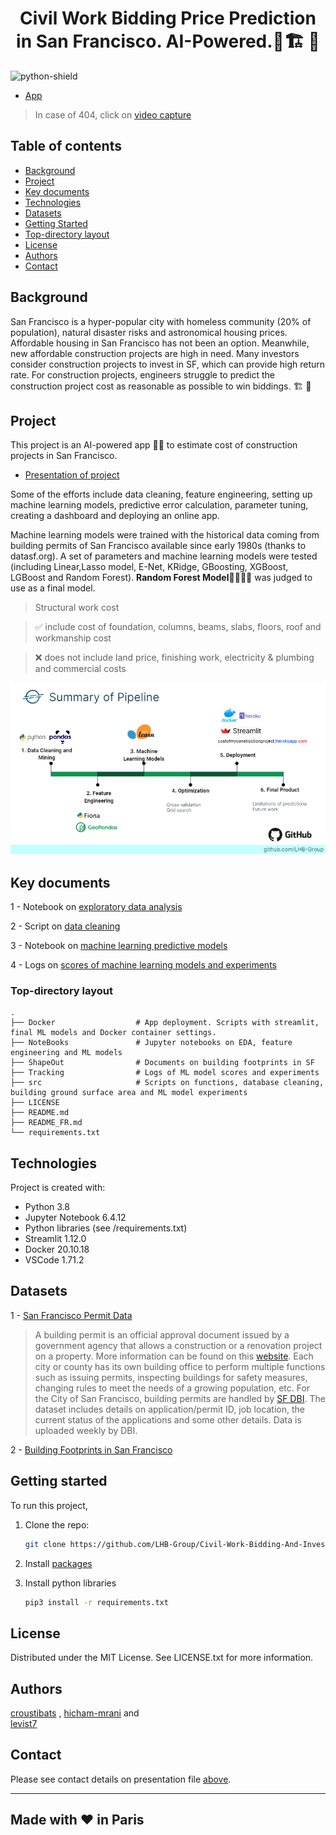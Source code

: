 <h1 align="center"> Civil Work Bidding Price Prediction in San Francisco. AI-Powered.🌉🏗️ 💸</h1>

![python-shield](https://forthebadge.com/images/badges/made-with-python.svg)

* [App](https://costofmyconstructionproject.herokuapp.com/)
> In case of 404, click on [video capture](https://drive.google.com/file/d/13Y7McHQZtmEVhrX_G1Ukog_OVayNIo4P/view?usp=sharing)

## Table of contents
* [Background](#background)
* [Project](#project)
* [Key documents](#key-documents)
* [Technologies](#technologies)
* [Datasets](#datasets)
* [Getting Started](#getting-started)
* [Top-directory layout](#top-directory-layout)
* [License](#license)
* [Authors](#authors)
* [Contact](#contact)

## Background

San Francisco is a hyper-popular city with homeless community (20% of population), natural disaster risks and astronomical housing prices. Affordable housing in San Francisco has not been an option. Meanwhile, new affordable construction projects are high in need. Many investors consider construction projects to invest in SF, which can provide high return rate. For construction projects, engineers struggle to predict the construction project cost as reasonable as possible to win biddings. 🏗️ 💸

## Project

This project is an AI-powered app 🧠🤖 to estimate cost of construction projects in San Francisco. 

* [Presentation of project](https://docs.google.com/presentation/d/1uWvuKxi8LZJN_XV6F3pEtfRy1y2JgECC/edit?usp=sharing&ouid=117915938711430623839&rtpof=true&sd=true)

Some of the efforts include data cleaning, feature engineering, setting up machine learning models, predictive error calculation, parameter tuning, creating a dashboard and deploying an online app. 

Machine learning models were trained with the historical data coming from building permits of San Francisco available
since early 1980s (thanks to datasf.org). A set of parameters and machine learning models were tested (including Linear,Lasso model, E-Net, KRidge, GBoosting, XGBoost, LGBoost and Random Forest). **Random Forest Model**🌲🌳🌲🌳 was judged to use as a final model.

> Structural work cost 

> ✅ include cost of foundation, columns, beams, slabs, floors, roof and workmanship cost

> ❌ does not include land price, finishing work, electricity & plumbing and commercial costs

![pipeline](https://github.com/LHB-Group/Civil-Work-Bidding-And-Investment-Helper/blob/0b9bc8a0add95aa4bfb8555bd3746303d31c0cf0/.img_pipeline.PNG)

## Key documents
	
1 - Notebook on [exploratory data analysis](https://github.com/LHB-Group/Civil-Work-Bidding-And-Investment-Helper/blob/Master/NoteBooks/Exploratory_Data_Analysis.ipynb)

2 - Script on [data cleaning](https://github.com/LHB-Group/Civil-Work-Bidding-And-Investment-Helper/blob/Master/src/building_permits.py) 

3 - Notebook on [machine learning predictive models](https://github.com/LHB-Group/Civil-Work-Bidding-And-Investment-Helper/blob/Master/NoteBooks/predictive_models.ipynb)

4 - Logs on [scores of machine learning models and experiments](https://github.com/LHB-Group/Civil-Work-Bidding-And-Investment-Helper/blob/Master/Tracking/exp_logs.csv)

### Top-directory layout

    .
    ├── Docker                  # App deployment. Scripts with streamlit, final ML models and Docker container settings.
    ├── NoteBooks               # Jupyter notebooks on EDA, feature engineering and ML models
    ├── ShapeOut                # Documents on building footprints in SF
    ├── Tracking                # Logs of ML model scores and experiments
    ├── src                     # Scripts on functions, database cleaning, building ground surface area and ML model experiments 
    ├── LICENSE
    ├── README.md 
	├── README_FR.md
    └── requirements.txt

## Technologies
Project is created with:
* Python 3.8
* Jupyter Notebook 6.4.12
* Python libraries (see /requirements.txt)
* Streamlit 1.12.0
* Docker 20.10.18
* VSCode 1.71.2

## Datasets
1 - [San Francisco Permit Data](https://data.sfgov.org/Housing-and-Buildings/Building-Permits/i98e-djp9/data)

> A building permit is an official approval document issued by a government agency that allows a construction or a renovation project on a property. More information can be found on this [website](https://www.thespruce.com/what-is-a-building-permit-1398344). Each city or county has its own building office to perform multiple functions such as issuing permits, inspecting buildings for safety measures, changing rules to meet the needs of a growing population, etc. For the City of San Francisco, building permits are handled by [SF DBI](www.sfdbi.org/). The dataset includes details on application/permit ID, job location, the current status of the applications and some other details. Data is uploaded weekly by DBI.

2 - [Building Footprints in San Francisco](https://data.sfgov.org/Housing-and-Buildings/Building-Footprints-File-Geodatabase-Format-/asx6-3trm)

## Getting started

To run this project, 
1. Clone the repo:
   ```sh
   git clone https://github.com/LHB-Group/Civil-Work-Bidding-And-Investment-Helper.git
   ```
2. Install [packages](#technologies)

3. Install python libraries
   ```sh
   pip3 install -r requirements.txt
   ```
## License

Distributed under the MIT License. See LICENSE.txt for more information.

## Authors

[croustibats](https://github.com/croustibats) ,
[hicham-mrani](https://github.com/hicham-mrani) and 	
[levist7](https://github.com/levist7)

## Contact

Please see contact details on presentation file [above](#project).

---
Made with ❤️ in Paris
---
